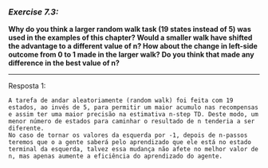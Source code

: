 ### *Exercise 7.3:*

**Why do you think a larger random walk task (19 states instead of 5) was used
in the examples of this chapter? Would a smaller walk have shifted the advantage to a different
value of n? How about the change in left-side outcome from 0 to 1 made in the larger walk? Do
you think that made any difference in the best value of n?**

---
Resposta 1:

```
A tarefa de andar aleatoriamente (random walk) foi feita com 19 estados, ao invés de 5, para permitir um maior acumulo nas recompensas e assim ter uma maior precisão na estimativa n-step TD. Deste modo, um menor número de estados para caminhar o resultado de n tenderia a ser diferente. 
No caso de tornar os valores da esquerda por -1, depois de n-passos teremos que o a gente saberá pelo aprendizado que ele está no estado terminal da esquerda, talvez essa mudança não afete no melhor valor de n, mas apenas aumente a eficiência do aprendizado do agente.
```
